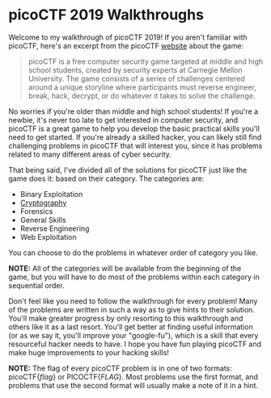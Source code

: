 # picoCTF 2019 Walkthroughs

Welcome to my walkthrough of picoCTF 2019! If you aren't familiar with picoCTF, here's an excerpt from the picoCTF [website](picoctf.com) about the game:

>picoCTF is a free computer security game targeted at middle and high school students, created by security experts at Carnegie Mellon University. The game consists of a series of challenges centered around a unique storyline where participants must reverse engineer, break, hack, decrypt, or do whatever it takes to solve the challenge. 

No worries if you're older than middle and high school students! If you're a newbie, it's never too late to get interested in computer security, and picoCTF is a great game to help you develop the basic practical skills you'll need to get started. If you're already a skilled hacker, you can likely still find challenging problems in picoCTF that will interest you, since it has problems related to many different areas of cyber security. 

That being said, I've divided all of the solutions for picoCTF just like the game does it: based on their category. The categories are:
* Binary Exploitation
* [Cryptography](https://github.com/sdvickers98/picoCTF_Walkthroughs/blob/master/cryptography/%230%20-%20Cryptography%20Home%20Page.md)
* Forensics
* General Skills
* Reverse Engineering
* Web Exploitation

You can choose to do the problems in whatever order of category you like. 

**NOTE:** All of the categories will be available from the beginning of the game, but you will have to do most of the problems within each category in sequential order.

Don't feel like you need to follow the walkthrough for every problem! Many of the problems are written in such a way as to give hints to their solution. You'll make greater progress by only resorting to this walkthrough and others like it as a last resort. You'll get better at finding useful information (or as we say it, you'll improve your "google-fu"), which is a skill that every resourceful hacker needs to have. I hope you have fun playing picoCTF and make huge improvements to your hacking skills!

**NOTE:** The flag of every picoCTF problem is in one of two formats: picoCTF{*flag*} or PICOCTF{*FLAG*}. Most problems use the first format, and problems that use the second format will usually make a note of it in a hint.
